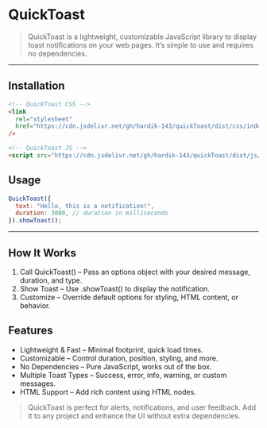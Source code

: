 # QuickToast

> QuickToast is a lightweight, customizable JavaScript library to display toast notifications on your web pages. It’s simple to use and requires no dependencies.

---

## Installation

```html
<!-- QuickToast CSS -->
<link
  rel="stylesheet"
  href="https://cdn.jsdelivr.net/gh/hardik-143/quickToast/dist/css/index.min.css"
/>

<!-- QuickToast JS -->
<script src="https://cdn.jsdelivr.net/gh/hardik-143/quickToast/dist/js/index.min.js"></script>
```

## Usage

```javascript
QuickToast({
  text: "Hello, this is a notification!",
  duration: 3000, // duration in milliseconds
}).showToast();
```

---

## How It Works

1. Call QuickToast() – Pass an options object with your desired message, duration, and type.
2. Show Toast – Use .showToast() to display the notification.
3. Customize – Override default options for styling, HTML content, or behavior.

## Features

- Lightweight & Fast – Minimal footprint, quick load times.
- Customizable – Control duration, position, styling, and more.
- No Dependencies – Pure JavaScript, works out of the box.
- Multiple Toast Types – Success, error, info, warning, or custom messages.
- HTML Support – Add rich content using HTML nodes.

> QuickToast is perfect for alerts, notifications, and user feedback. Add it to any project and enhance the UI without extra dependencies.

